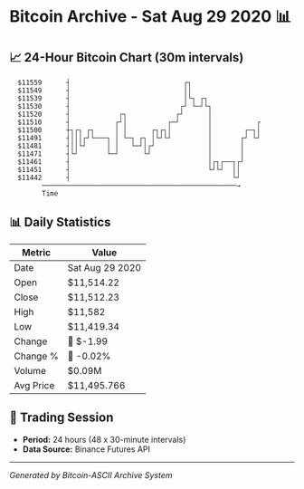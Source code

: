 # Bitcoin Archive - Sat Aug 29 2020 📊

## 📈 24-Hour Bitcoin Chart (30m intervals)

```
  $11559      ┤                            ┌┐                  
  $11549      ┤                            ││                  
  $11539      ┤                            │└┐ ┌┐              
  $11530      ┤                           ┌┘ └─┘└┐             
  $11520      ┤            ┌┐            ┌┘      │             
  $11510      ┤           ┌┘│          ┌─┘       │           ┌ 
  $11500      ┼┐┌┐ ┌┐     │ │      ┌┐┌┐│         │        ┌─┐│ 
  $11491      ┤│││┌┘└───┐ │ └─┐ ┌┐ │└┘└┘         │       ┌┘ └┘ 
  $11481      ┤││└┘     │ │   └─┘│┌┘             │       │     
  $11471      ┤└┘       └─┘      └┘              │       │     
  $11461      ┤                                  │┌┐┌──┐┌┘     
  $11451      ┤                                  └┘└┘  ││      
  $11442      ┤                                        └┘      
        ────────────────────────────────────────────────→
        Time
```

## 📊 Daily Statistics

| Metric | Value |
|--------|-------|
| Date | Sat Aug 29 2020 |
| Open | $11,514.22 |
| Close | $11,512.23 |
| High | $11,582 |
| Low | $11,419.34 |
| Change | 🔴 $-1.99 |
| Change % | 🔴 -0.02% |
| Volume | $0.09M |
| Avg Price | $11,495.766 |

## 📅 Trading Session

- **Period:** 24 hours (48 x 30-minute intervals)
- **Data Source:** Binance Futures API

---
*Generated by Bitcoin-ASCII Archive System*
